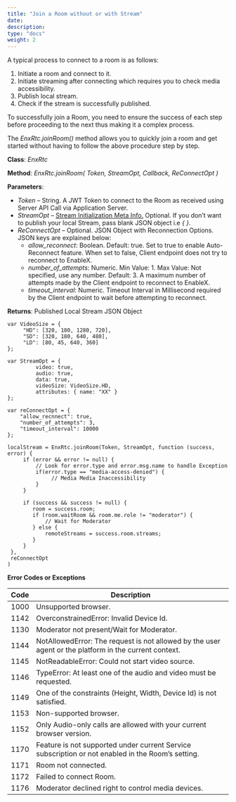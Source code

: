 ```yaml
---
title: "Join a Room without or with Stream"
date: 
description:
type: "docs"
weight: 2
---
```


A typical process to connect to a room is as follows: 

1. Initiate a room and connect to it. 
2. Initiate streaming after connecting which requires you to check media accessibility.
3. Publish local stream.
4. Check if the stream is successfully published. 

To successfully join a Room, you need to ensure the success of each step before proceeding to the next thus making it a complex process.

The *EnxRtc.joinRoom()* method allows you to quickly join a room and get started without having to follow the above procedure step by step.

**Class**: *EnxRtc*

**Method**: *EnxRtc.joinRoom( Token, StreamOpt, Callback, ReConnectOpt )*

**Parameters**:
- *Token* – String. A JWT Token to connect to the Room as received using Server API Call via Application Server.
- *StreamOpt* – [Stream Initialization Meta Info.](./stream-initialization.md) Optional. If you don’t want to publish your local Stream, pass blank JSON object i.e *{ }*.
- *ReConnectOpt* – Optional. JSON Object with Reconnection Options. JSON keys are explained below:
    - *allow_reconnect*: Boolean. Default: true. Set to true to enable Auto-Reconnect feature. When set to false, Client endpoint does not try to reconnect to EnableX.
    - *number_of_attempts*: Numeric. Min Value: 1. Max Value: Not specified, use any number. Default: 3. A maximum number of attempts made by the Client endpoint to reconnect to EnableX.
    - *timeout_interval*: Numeric. Timeout Interval in Millisecond required by the Client endpoint to wait before attempting to reconnect.

**Returns**: Published Local Stream JSON Object

```
var VideoSize = {
     "HD": [320, 180, 1280, 720], 
     "SD": [320, 180, 640, 480],
     "LD": [80, 45, 640, 360]
};

var StreamOpt = {
         video: true,
         audio: true,
         data: true,
         videoSize: VideoSize.HD,
         attributes: { name: "XX" }
};

var reConnectOpt = {
    "allow_recnnect": true,
    "number_of_attempts": 3,
    "timeout_interval": 10000
}; 

localStream = EnxRtc.joinRoom(Token, StreamOpt, function (success, error) {
     if (error && error != null) {
         // Look for error.type and error.msg.name to handle Exception
         if(error.type == "media-access-denied") {
              // Media Media Inaccessibility
         }
     }
    
     if (success && success != null) { 
		room = success.room;
		if (room.waitRoom && room.me.role != "moderator") {
			// Wait for Moderator
		} else {
			remoteStreams = success.room.streams; 
		}
     }
 },
 reConnectOpt
)

```
**Error Codes or Exceptions**

| Code      | Description |
| ----------- | ----------- |
| 1000  | Unsupported browser. |
| 1142  | OverconstrainedError: Invalid Device Id. |
| 1130  | Moderator not present/Wait for Moderator. |
| 1144  | NotAllowedError: The request is not allowed by the user agent or the platform in the current context. |
| 1145  | NotReadableError: Could not start video source. |
| 1146  | TypeError: At least one of the audio and video must be requested. |
| 1149  | One of the constraints (Height, Width, Device Id) is not satisfied. |
| 1153  | Non-supported browser. |
| 1152  | Only Audio-only calls are allowed with your current browser version. |
| 1170  | Feature is not supported under current Service subscription or not enabled in the Room’s setting. |
| 1171  | Room not connected. |
| 1172  | Failed to connect Room. |
| 1176  | Moderator declined right to control media devices. |
